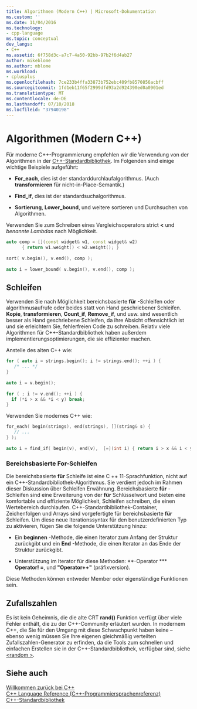 ```yaml
---
title: Algorithmen (Modern C++) | Microsoft-Dokumentation
ms.custom: ''
ms.date: 11/04/2016
ms.technology:
- cpp-language
ms.topic: conceptual
dev_langs:
- C++
ms.assetid: 6f758d3c-a7c7-4a50-92bb-97b2f6d4ab27
author: mikeblome
ms.author: mblome
ms.workload:
- cplusplus
ms.openlocfilehash: 7ce233b4ffa33873b752ebc409fb8570856acbff
ms.sourcegitcommit: 1fd1eb11f65f2999dfd93a2d924390ed0a0901ed
ms.translationtype: MT
ms.contentlocale: de-DE
ms.lasthandoff: 07/10/2018
ms.locfileid: "37940198"
---
```

# <a name="algorithms-modern-c"></a>Algorithmen (Modern C++)
Für moderne C++-Programmierung empfehlen wir die Verwendung von der Algorithmen in der [C++-Standardbibliothek](../standard-library/cpp-standard-library-reference.md). Im Folgenden sind einige wichtige Beispiele aufgeführt:  
  
-   **For_each**, dies ist der standarddurchlaufalgorithmus. (Auch **transformieren** für nicht-in-Place-Semantik.)  
  
-   **Find_if**, dies ist der standardsuchalgorithmus.  
  
-   **Sortierung**, **Lower_bound**, und weitere sortieren und Durchsuchen von Algorithmen.  
  
 Verwenden Sie zum Schreiben eines Vergleichsoperators strict **<** und *benannte Lambdas* nach Möglichkeit.  
  
```cpp  
auto comp = [](const widget& w1, const widget& w2)  
      { return w1.weight() < w2.weight(); }  
  
sort( v.begin(), v.end(), comp );  
  
auto i = lower_bound( v.begin(), v.end(), comp );  
```  
  
## <a name="loops"></a>Schleifen  
 Verwenden Sie nach Möglichkeit bereichsbasierte **für** -Schleifen oder algorithmusaufrufe oder beides statt von Hand geschriebener Schleifen. **Kopie**, **transformieren**, **Count_if**, **Remove_if**, und usw. sind wesentlich besser als Hand geschriebene Schleifen, da ihre Absicht offensichtlich ist und sie erleichtern Sie, fehlerfreien Code zu schreiben. Relativ viele Algorithmen für C++-Standardbibliothek haben außerdem implementierungsoptimierungen, die sie effizienter machen.  
  
 Anstelle des alten C++ wie:  
  
```cpp  
for ( auto i = strings.begin(); i != strings.end(); ++i ) {  
   /* ... */  
}  
  
auto i = v.begin();  
  
for ( ; i != v.end(); ++i ) {  
  if (*i > x && *i < y) break;  
}  
```  
  
 Verwenden Sie modernes C++ wie:  
  
```cpp  
for_each( begin(strings), end(strings), [](string& s) {  
   // ...  
} );  
  
auto i = find_if( begin(v), end(v),  [=](int i) { return i > x && i < y; } );  
```  
  
### <a name="range-based-for-loops"></a>Bereichsbasierte For-Schleifen  
 Die bereichsbasierte **für** Schleife ist eine C ++ 11-Sprachfunktion, nicht auf ein C++-Standardbibliothek-Algorithmus. Sie verdient jedoch im Rahmen dieser Diskussion über Schleifen Erwähnung. Bereichsbasierte **für** -Schleifen sind eine Erweiterung von der **für** Schlüsselwort und bieten eine komfortable und effiziente Möglichkeit, Schleifen schreiben, die einen Wertebereich durchlaufen. C++-Standardbibliothek-Container, Zeichenfolgen und Arrays sind vorgefertigte für bereichsbasierte **für** Schleifen. Um diese neue Iterationssyntax für den benutzerdefinierten Typ zu aktivieren, fügen Sie die folgende Unterstützung hinzu:  
  
-   Ein **beginnen** -Methode, die einen Iterator zum Anfang der Struktur zurückgibt und ein **End** -Methode, die einen Iterator an das Ende der Struktur zurückgibt.  
  
-   Unterstützung im Iterator für diese Methoden: **-Operator *** **Operator! =**, und **"Operator++"** (präfixversion).  
  
 Diese Methoden können entweder Member oder eigenständige Funktionen sein.  
  
## <a name="random-numbers"></a>Zufallszahlen  
 Es ist kein Geheimnis, die die alte CRT **rand()** Funktion verfügt über viele Fehler enthält, die zu der C++-Community erläutert wurden. In modernem C++, die Sie für den Umgang mit diese Schwachpunkt haben keine – ebenso wenig müssen Sie Ihre eigenen gleichmäßig verteilten Zufallszahlen-Generator zu erfinden, da die Tools zum schnellen und einfachen Erstellen sie in der C++-Standardbibliothek, verfügbar sind, siehe [ \<random >](../standard-library/random.md).  
  
## <a name="see-also"></a>Siehe auch  
 [Willkommen zurück bei C++](../cpp/welcome-back-to-cpp-modern-cpp.md)   
 [C++ Language Reference (C++-Programmiersprachenreferenz)](../cpp/cpp-language-reference.md)   
 [C++-Standardbibliothek](../standard-library/cpp-standard-library-reference.md)